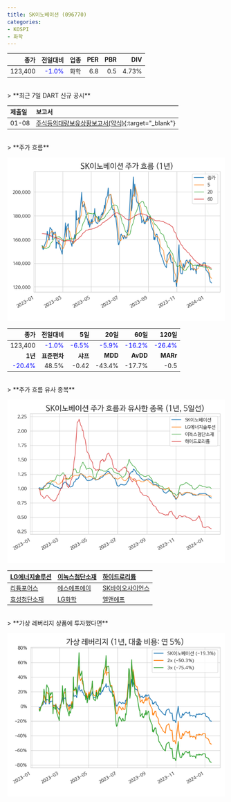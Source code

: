 ```yaml
---
title: SK이노베이션 (096770)
categories:
- KOSPI
- 화학
---
```


|**종가**|**전일대비**|**업종**|**PER**|**PBR**|**DIV**|
|-------:|-----------:|-------:|------:|------:|------:|
|123,400|<span style="color: blue">-1.0%</span>|화학|6.8|0.5|4.73%|

<!-- more -->

<br>
> **최근 7일 DART 신규 공시<a id="dart"></a>**



|**제출일**|**보고서**|
|:-----|:-------|
|01-08|[주식등의대량보유상황보고서(약식)](https://dart.fss.or.kr/dsaf001/main.do?rcpNo=20240108000586){:target="_blank"}|

<br>
> **주가 흐름<a id="price"></a>**

![096770](/assets/images/stock/096770.png)

|**종가**|**전일대비**|**5일**|**20일**|**60일**|**120일**|
|-------:|-----------:|------:|-------:|-------:|--------:|
| 123,400 | <span style="color: blue">-1.0%</span> | <span style="color: blue">-6.5%</span> | <span style="color: blue">-5.9%</span> | <span style="color: blue">-16.2%</span> | <span style="color: blue">-26.4%</span> |
|**1년**|**표준편차**|**샤프**|**MDD**|**AvDD**|**MARr**|
| <span style="color: blue">-20.4%</span> | 48.5% | -0.42 | -43.4% | -17.7% | -0.5 |

<br>
> **주가 흐름 유사 종목<a id="corr"></a>**

![096770](/assets/images/stock/096770_corr.png)

| [LG에너지솔루션](/373220/) | [이녹스첨단소재](/272290/) | [하이드로리튬](/101670/) |
|:---------------------------------------|:---------------------------------------|:---------------------------------------|
| [리튬포어스](/073570/) | [에스에프에이](/056190/) | [SK바이오사이언스](/302440/) |
| [효성첨단소재](/298050/) | [LG화학](/051910/) | [엘앤에프](/066970/) |

<br>
> **가상 레버리지 상품에 투자했다면<a id="2x"></a>**

![096770](/assets/images/stock/096770_2x.png)

[^corr]: 상관계수를 이용하여 분석하였습니다.